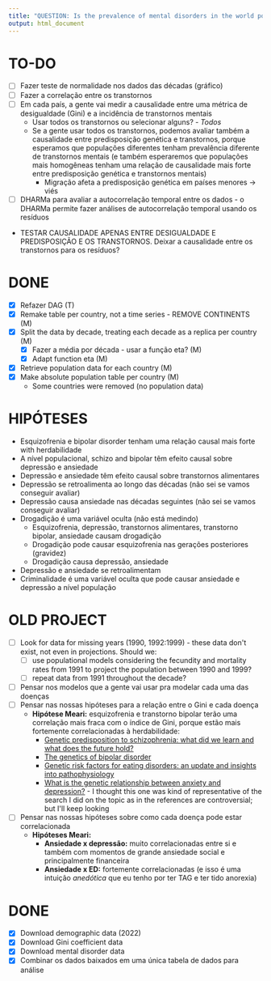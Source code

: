 ```yaml
---
title: "QUESTION: Is the prevalence of mental disorders in the world population caused by social inequality?"
output: html_document
---
```


# TO-DO

-   [ ] Fazer teste de normalidade nos dados das décadas (gráfico)
-   [ ] Fazer a correlação entre os transtornos
-   [ ] Em cada país, a gente vai medir a causalidade entre uma métrica de desigualdade (Gini) e a incidência de transtornos mentais
    -   Usar todos os transtornos ou selecionar alguns? - *Todos*
    -   Se a gente usar todos os transtornos, podemos avaliar também a causalidade entre predisposição genética e transtornos, porque esperamos que populações diferentes tenham prevalência diferente de transtornos mentais (e também esperaremos que populações mais homogêneas tenham uma relação de causalidade mais forte entre predisposição genética e transtornos mentais)
        - Migração afeta a predisposição genética em países menores -> viés
-   [ ] DHARMa para avaliar a autocorrelação temporal entre os dados - o DHARMa permite fazer análises de autocorrelação temporal usando os resíduos
- TESTAR CAUSALIDADE APENAS ENTRE DESIGUALDADE E PREDISPOSIÇÃO E OS TRANSTORNOS. Deixar a causalidade entre os transtornos para os resíduos?

# DONE

-   [X] Refazer DAG (T)
-   [X] Remake table per country, not a time series - REMOVE CONTINENTS (M)
-   [X] Split the data by decade, treating each decade as a replica per country (M)
    -   [X] Fazer a média por década - usar a função eta? (M)
    -   [X] Adapt function eta (M)
-   [x] Retrieve population data for each country (M)
-   [x] Make absolute population table per country (M)
    - Some countries were removed (no population data)
    



# HIPÓTESES

- Esquizofrenia e bipolar disorder tenham uma relação causal mais forte with herdabilidade
- A nível populacional, schizo and bipolar têm efeito causal sobre depressão e ansiedade
- Depressão e ansiedade têm efeito causal sobre transtornos alimentares
- Depressão se retroalimenta ao longo das décadas (não sei se vamos conseguir avaliar)
- Depressão causa ansiedade nas décadas seguintes (não sei se vamos conseguir avaliar)
- Drogadição é uma variável oculta (não está medindo)
    - Esquizofrenia, depressão, transtornos alimentares, transtorno bipolar, ansiedade causam drogadição
    - Drogadição pode causar esquizofrenia nas gerações posteriores (gravidez)
    - Drogadição causa depressão, ansiedade
- Depressão e ansiedade se retroalimentam
- Criminalidade é uma variável oculta que pode causar ansiedade e depressão a nível população

# OLD PROJECT

-   [ ] Look for data for missing years (1990, 1992:1999) - these data don't exist, not even in projections. Should we:
    -   [ ] use populational models considering the fecundity and mortality rates from 1991 to project the population between 1990 and 1999?
    -   [ ] repeat data from 1991 throughout the decade?
-   [ ] Pensar nos modelos que a gente vai usar pra modelar cada uma das doenças
-   [ ] Pensar nas nossas hipóteses para a relação entre o Gini e cada doença
    -   **Hipótese Meari:** esquizofrenia e transtorno bipolar terão uma correlação mais fraca com o índice de Gini, porque estão mais fortemente correlacionadas à herdabilidade:
        -   [Genetic predisposition to schizophrenia: what did we learn and what does the future hold?](https://www.researchgate.net/profile/Karoly-Mirnics/publication/51902468_Vereczkei_A_Mirnics_K_Genetic_predisposition_to_schizophrenia_what_did_we_learn_and_what_does_the_future_hold_Neuropsychopharmacol_Hung_13_205-210/links/0fcfd505893f028661000000/Vereczkei-A-Mirnics-K-Genetic-predisposition-to-schizophrenia-what-did-we-learn-and-what-does-the-future-hold-Neuropsychopharmacol-Hung-13-205-210.pdf)
        -   [The genetics of bipolar disorder](https://www.nature.com/articles/s41380-019-0634-7)
        -   [Genetic risk factors for eating disorders: an update and insights into pathophysiology](https://journals.sagepub.com/doi/full/10.1177/2045125318814734)
        -   [What is the genetic relationship between anxiety and depression?](https://onlinelibrary.wiley.com/doi/full/10.1002/ajmg.c.30171) - I thought this one was kind of representative of the search I did on the topic as in the references are controversial; but I'll keep looking
-   [ ] Pensar nas nossas hipóteses sobre como cada doença pode estar correlacionada
    -   **Hipóteses Meari:**
        -   **Ansiedade x depressão:** muito correlacionadas entre si e também com momentos de grande ansiedade social e principalmente financeira
        -   **Ansiedade x ED:** fortemente correlacionadas (e isso é uma intuição *anedótica* que eu tenho por ter TAG e ter tido anorexia)

# DONE

-   [x] Download demographic data (2022)
-   [x] Download Gini coefficient data
-   [x] Download mental disorder data
-   [x] Combinar os dados baixados em uma única tabela de dados para análise
